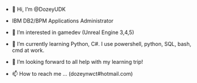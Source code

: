 - 👋 Hi, I’m @DozeyUDK
- IBM DB2/BPM Applications Administrator 
- 👀 I’m interested in gamedev (Unreal Engine 3,4,5)
- 🌱 I’m currently learning Python, C#. I use powershell, python, SQL, bash, cmd at work. 
- 💞️ I’m looking forward to all help with my learning trip!


- 📫 How to reach me ... (dozeynwct#hotmail.com)

